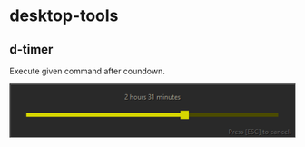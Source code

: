 # desktop-tools

## d-timer

Execute given command after coundown.

![ScreenShot](/docs/img/d-timer-scr01.png?raw=true "d-timer")
